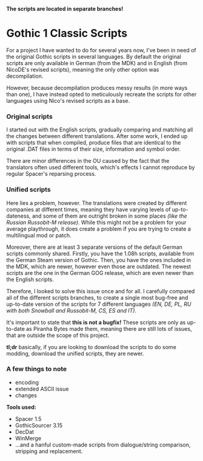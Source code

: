 **The scripts are located in separate branches!**

# Gothic 1 Classic Scripts
For a project I have wanted to do for several years now, I've been in need of the original Gothic scripts in several languages. By default the original scripts are only available in German (from the MDK) and in English (from NicoDE's revised scripts), meaning the only other option was decompilation. 

However, because decompilation produces messy results (in more ways than one), I have instead opted to meticulously recreate the scripts for other languages using Nico's revised scripts as a base.

### Original scripts
I started out with the English scripts, gradually comparing and matching all the changes between different translations.  After some work, I ended up with scripts that when compiled, produce files that are identical to the original .DAT files in terms of their size, information and symbol order. 

There are minor differences in the OU caused by the fact that the translators often used different tools, which's effects I cannot reproduce by regular Spacer's reparsing process.

### Unified scripts
Here lies a problem, however. The translations were created by different companies at different times, meaning they have varying levels of up-to-dateness, and some of them are outright broken in some places *(like the Russian Russobit-M release)*. While this might not be a problem for your average playthrough, it does create a problem if you are trying to create a multilingual mod or patch.

Moreover, there are at least 3 separate versions of the default German scripts commonly shared.
Firstly, you have the 1.08h scripts, available from the German Steam version of Gothic. Then, you have the ones included in the MDK, which are newer, however even those are outdated. The newest scripts are the one in the German GOG release, which are even newer than the English scripts.

Therefore, I looked to solve this issue once and for all. I carefully compared all of the different scripts branches, to create a single most bug-free and up-to-date version of the scripts for 7 different languages *(EN, DE, PL, RU with both Snowball and Russobit-M, CS, ES and IT)*.

It's important to state that **this is not a bugfix!** These scripts are only as up-to-date as Piranha Bytes made them, meaning there are still lots of issues, that are outside the scope of this project.

**tl;dr**
basically, if you are looking to download the scripts to do some modding, download the unified scripts, they are newer.

### A few things to note
- encoding
- extended ASCII issue
- changes

**Tools used:**
- Spacer 1.5
- GothicSourcer 3.15
- DecDat
- WinMerge
- ...and a hanful custom-made scripts from dialogue/string comparison, stripping and replacement.